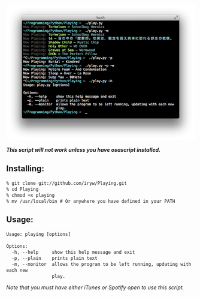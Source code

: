 ![colored output](https://github.com/iryw/Playing/raw/master/scrots/colored_options.png)

***This script will not work unless you have osascript installed.***

Installing:
-----------
~~~~~~
% git clone git://github.com/iryw/Playing.git
% cd Playing
% chmod +x playing
% mv /usr/local/bin # Or anywhere you have defined in your PATH
~~~~~~

Usage:
------
~~~~~~
Usage: playing [options]

Options:
  -h, --help     show this help message and exit
  -p, --plain    prints plain text
  -m, --monitor  allows the program to be left running, updating with each new
                 play.
~~~~~~

_Note that you must have either iTunes or Spotify open to use this script._
